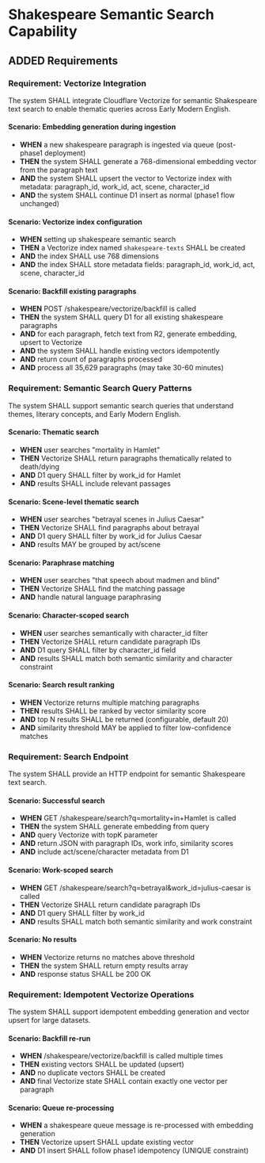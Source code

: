 # Shakespeare Semantic Search Capability

## ADDED Requirements

### Requirement: Vectorize Integration

The system SHALL integrate Cloudflare Vectorize for semantic Shakespeare text search to enable thematic queries across Early Modern English.

#### Scenario: Embedding generation during ingestion

- **WHEN** a new shakespeare paragraph is ingested via queue (post-phase1 deployment)
- **THEN** the system SHALL generate a 768-dimensional embedding vector from the paragraph text
- **AND** the system SHALL upsert the vector to Vectorize index with metadata: paragraph_id, work_id, act, scene, character_id
- **AND** the system SHALL continue D1 insert as normal (phase1 flow unchanged)

#### Scenario: Vectorize index configuration

- **WHEN** setting up shakespeare semantic search
- **THEN** a Vectorize index named `shakespeare-texts` SHALL be created
- **AND** the index SHALL use 768 dimensions
- **AND** the index SHALL store metadata fields: paragraph_id, work_id, act, scene, character_id

#### Scenario: Backfill existing paragraphs

- **WHEN** POST /shakespeare/vectorize/backfill is called
- **THEN** the system SHALL query D1 for all existing shakespeare paragraphs
- **AND** for each paragraph, fetch text from R2, generate embedding, upsert to Vectorize
- **AND** the system SHALL handle existing vectors idempotently
- **AND** return count of paragraphs processed
- **AND** process all 35,629 paragraphs (may take 30-60 minutes)

### Requirement: Semantic Search Query Patterns

The system SHALL support semantic search queries that understand themes, literary concepts, and Early Modern English.

#### Scenario: Thematic search

- **WHEN** user searches "mortality in Hamlet"
- **THEN** Vectorize SHALL return paragraphs thematically related to death/dying
- **AND** D1 query SHALL filter by work_id for Hamlet
- **AND** results SHALL include relevant passages

#### Scenario: Scene-level thematic search

- **WHEN** user searches "betrayal scenes in Julius Caesar"
- **THEN** Vectorize SHALL find paragraphs about betrayal
- **AND** D1 query SHALL filter by work_id for Julius Caesar
- **AND** results MAY be grouped by act/scene

#### Scenario: Paraphrase matching

- **WHEN** user searches "that speech about madmen and blind"
- **THEN** Vectorize SHALL find the matching passage
- **AND** handle natural language paraphrasing

#### Scenario: Character-scoped search

- **WHEN** user searches semantically with character_id filter
- **THEN** Vectorize SHALL return candidate paragraph IDs
- **AND** D1 query SHALL filter by character_id field
- **AND** results SHALL match both semantic similarity and character constraint

#### Scenario: Search result ranking

- **WHEN** Vectorize returns multiple matching paragraphs
- **THEN** results SHALL be ranked by vector similarity score
- **AND** top N results SHALL be returned (configurable, default 20)
- **AND** similarity threshold MAY be applied to filter low-confidence matches

### Requirement: Search Endpoint

The system SHALL provide an HTTP endpoint for semantic Shakespeare text search.

#### Scenario: Successful search

- **WHEN** GET /shakespeare/search?q=mortality+in+Hamlet is called
- **THEN** the system SHALL generate embedding from query
- **AND** query Vectorize with topK parameter
- **AND** return JSON with paragraph IDs, work info, similarity scores
- **AND** include act/scene/character metadata from D1

#### Scenario: Work-scoped search

- **WHEN** GET /shakespeare/search?q=betrayal&work_id=julius-caesar is called
- **THEN** Vectorize SHALL return candidate paragraph IDs
- **AND** D1 query SHALL filter by work_id
- **AND** results SHALL match both semantic similarity and work constraint

#### Scenario: No results

- **WHEN** Vectorize returns no matches above threshold
- **THEN** the system SHALL return empty results array
- **AND** response status SHALL be 200 OK

### Requirement: Idempotent Vectorize Operations

The system SHALL support idempotent embedding generation and vector upsert for large datasets.

#### Scenario: Backfill re-run

- **WHEN** /shakespeare/vectorize/backfill is called multiple times
- **THEN** existing vectors SHALL be updated (upsert)
- **AND** no duplicate vectors SHALL be created
- **AND** final Vectorize state SHALL contain exactly one vector per paragraph

#### Scenario: Queue re-processing

- **WHEN** a shakespeare queue message is re-processed with embedding generation
- **THEN** Vectorize upsert SHALL update existing vector
- **AND** D1 insert SHALL follow phase1 idempotency (UNIQUE constraint)
